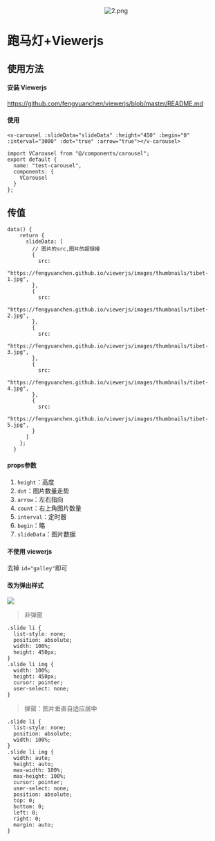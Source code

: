 <p align="center">
<img src="https://i.loli.net/2019/07/31/5d415c583cca181681.png" alt="2.png" title="2.png" />
</p>

# 跑马灯+Viewerjs

## 使用方法

#### 安装 Viewerjs

https://github.com/fengyuanchen/viewerjs/blob/master/README.md

#### 使用

```vue
<v-carousel :slideData="slideData" :height="450" :begin="0" :interval="3000" :dot="true" :arrow="true"></v-carousel>
```

```vue
import VCarousel from "@/components/carousel";
export default {
  name: "test-carousel",
  components: {
    VCarousel
  }
};
```

## 传值

```
data() {
    return {
      slideData: [
        // 图片的src,图片的超链接
        {
          src:
            "https://fengyuanchen.github.io/viewerjs/images/thumbnails/tibet-1.jpg",
        },
        {
          src:
            "https://fengyuanchen.github.io/viewerjs/images/thumbnails/tibet-2.jpg",
        },
        {
          src:
            "https://fengyuanchen.github.io/viewerjs/images/thumbnails/tibet-3.jpg",
        },
        {
          src:
            "https://fengyuanchen.github.io/viewerjs/images/thumbnails/tibet-4.jpg",
        },
        {
          src:
            "https://fengyuanchen.github.io/viewerjs/images/thumbnails/tibet-5.jpg",
        }
      ]
    };
  }
```

#### props参数

1. `height`：高度
1. `dot`：图片数量走势
1. `arrow`：左右指向
1. `count`：右上角图片数量
1. `interval`：定时器
1. `begin`：略
1. `slideData`：图片数据


#### 不使用 viewerjs

去掉 `id="galley"`即可

#### 改为弹出样式

![](https://i.loli.net/2019/08/07/wS5Jagtqdef1pyV.png)

> 非弹窗

```
.slide li {
  list-style: none;
  position: absolute;
  width: 100%;
  height: 450px;
}
.slide li img {
  width: 100%;
  height: 450px;
  cursor: pointer;
  user-select: none;
}
```

> 弹窗：图片垂直自适应居中 

```
.slide li {
  list-style: none;
  position: absolute;
  width: 100%;
}
.slide li img {
  width: auto;
  height: auto;
  max-width: 100%;
  max-height: 100%;
  cursor: pointer;
  user-select: none;
  position: absolute;
  top: 0;
  bottom: 0;
  left: 0;
  right: 0;
  margin: auto;
}
```

